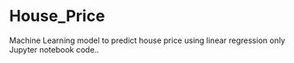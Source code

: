 # House_Price
Machine Learning model to predict house price using linear regression only Jupyter notebook code..
